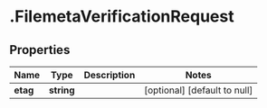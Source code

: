 # .FilemetaVerificationRequest

## Properties
Name | Type | Description | Notes
------------ | ------------- | ------------- | -------------
**etag** | **string** |  | [optional] [default to null]



